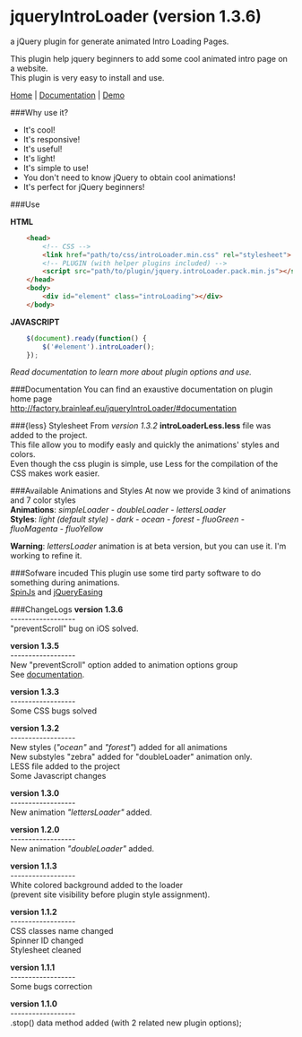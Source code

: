 jqueryIntroLoader (version 1.3.6)
===================================

a jQuery plugin for generate animated Intro Loading Pages.

This plugin help jquery beginners to add some cool animated intro page on a website.<br>
This plugin is very easy to install and use.

[Home](http://factory.brainleaf.eu/jqueryIntroLoader) | 
[Documentation](http://factory.brainleaf.eu/jqueryIntroLoader/documentation.php) | [Demo](http://factory.brainleaf.eu/jqueryIntroLoader/demo)

###Why use it?

- It's cool!
- It's responsive!
- It's useful!
- It's light!
- It's simple to use!
- You don't need to know jQuery to obtain cool animations!
- It's perfect for jQuery beginners!

###Use

**HTML**<br>
```html
    <head>
        <!-- CSS -->
        <link href="path/to/css/introLoader.min.css" rel="stylesheet">
        <!-- PLUGIN (with helper plugins included) -->
        <script src="path/to/plugin/jquery.introLoader.pack.min.js"></script>
    </head>
    <body>
        <div id="element" class="introLoading"></div>
    </body>
```

**JAVASCRIPT**<br>
```javascript
    $(document).ready(function() {
        $('#element').introLoader();
    });
```

*Read documentation to learn more about plugin options and use.*

###Documentation
You can find an exaustive documentation on plugin home page<br> [http;//factory.brainleaf.eu/jqueryIntroLoader/#documentation](http://factory.brainleaf.eu/jqueryIntroLoader/#documentation)

###{less} Stylesheet
From *version 1.3.2*  **introLoaderLess.less** file was added to the project.<br>
This file allow you to modify easly and quickly the animations' styles and colors.<br>
Even though the css plugin is simple, use Less for the compilation of the CSS makes work easier.

###Available Animations and Styles
At now we provide 3 kind of animations and 7 color styles<br>
**Animations**: *simpleLoader* - *doubleLoader* - *lettersLoader*<br>
**Styles**: *light (default style)* - *dark* - *ocean* - *forest* - *fluoGreen* - *fluoMagenta* - *fluoYellow*

**Warning**: *lettersLoader* animation is at beta version, but you can use it. I'm working to refine it.

###Sofware incuded
This plugin use some tird party software to do something during animations.<br>
[SpinJs](fgnass.github.io/spin.js/) and [jQueryEasing](http://gsgd.co.uk/sandbox/jquery/easing/)

###ChangeLogs
**version 1.3.6**<br>
*------------------*<br>
"preventScroll" bug on iOS solved.

**version 1.3.5**<br>
*------------------*<br>
New "preventScroll" option added to animation options group<br>
See [documentation](http://factory.brainleaf.eu/jqueryIntroLoader/documentation.php#prevent-scroll).

**version 1.3.3**<br>
*------------------*<br>
Some CSS bugs solved

**version 1.3.2**<br>
*------------------*<br>
New styles (*"ocean"* and *"forest"*) added for all animations<br> 
New substyles "zebra" added for "doubleLoader" animation only.<br>
LESS file added to the project<br>
Some Javascript changes

**version 1.3.0**<br>
*------------------*<br>
New animation *"lettersLoader"* added.

**version 1.2.0**<br>
*------------------*<br>
New animation *"doubleLoader"* added.

**version 1.1.3**<br>
*------------------*<br>
White colored background added to the loader<br>
(prevent site visibility before plugin style assignment).

**version 1.1.2**<br>
*------------------*<br>
CSS classes name changed<br>
Spinner ID changed<br>
Stylesheet cleaned

**version 1.1.1**<br>
*------------------*<br>
Some bugs correction

**version 1.1.0** <br>
*------------------*<br>
.stop() data method added (with 2 related new plugin options);
